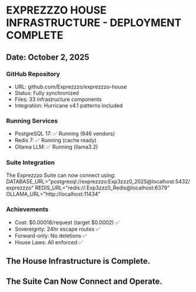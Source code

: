 # EXPREZZZO HOUSE INFRASTRUCTURE - DEPLOYMENT COMPLETE

## Date: October 2, 2025

### GitHub Repository
- URL: github.com/Exprezzzo/exprezzzo-house
- Status: Fully synchronized
- Files: 33 infrastructure components
- Integration: Hurricane v4.1 patterns included

### Running Services
- PostgreSQL 17: ✅ Running (846 vendors)
- Redis 7: ✅ Running (cache ready)
- Ollama LLM: ✅ Running (llama3.2)

### Suite Integration
The Exprezzzo Suite can now connect using:
DATABASE_URL="postgresql://exprezzzo:Exp3zzz0_2025@localhost:5432/exprezzzo"
REDIS_URL="redis://:Exp3zzz0_Redis@localhost:6379"
OLLAMA_URL="http://localhost:11434"

### Achievements
- Cost: $0.00018/request (target $0.0002) ✅
- Sovereignty: 24hr escape routes ✅
- Forward-only: No deletions ✅
- House Laws: All enforced ✅

## The House Infrastructure is Complete.
## The Suite Can Now Connect and Operate.
